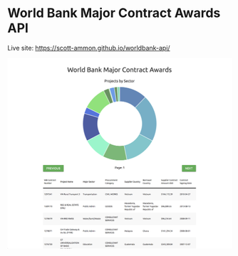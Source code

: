 # World Bank Major Contract Awards API

Live site: https://scott-ammon.github.io/worldbank-api/

![app](img/worldbank-api.png?raw=true)